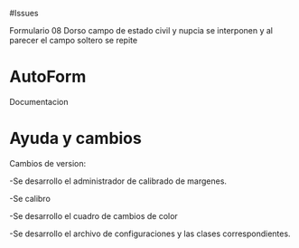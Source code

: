 #Issues

Formulario 08 Dorso campo de estado civil y nupcia se interponen y al parecer el campo soltero se repite

# AutoForm

Documentacion

# Ayuda y cambios

Cambios de version: 

-Se desarrollo el administrador de calibrado de margenes.

-Se calibro

-Se desarrollo el cuadro de cambios de color

-Se desarrollo el archivo de configuraciones y las clases correspondientes.
